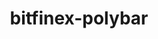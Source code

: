 ---
title: "bitfinex-polybar"
category: Tools
updated: 2018-01-09
redirect: https://github.com/BrunnerLivio/bitfinex-polybar
---